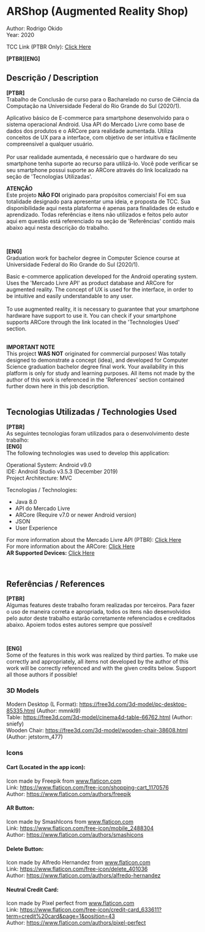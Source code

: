 # ARShop (Augmented Reality Shop)

Author: Rodrigo Okido <br/>
Year: 2020 

TCC Link (PTBR Only): [Click Here](https://drive.google.com/file/d/1JOUuTKoIdpIsfyhb2gDSKotoYySoJfnh/view?usp=sharing)


**[PTBR][ENG]**

## Descrição / Description

**[PTBR]**  <br/>
Trabalho de Conclusão de curso para o Bacharelado no curso de Ciência da Computação na Universidade Federal do Rio Grande do Sul (2020/1).

Aplicativo básico de E-commerce para smartphone desenvolvido para o sistema operacional Android. Usa API do Mercado Livre como 
base de dados dos produtos e o ARCore para realidade aumentada. Utiliza conceitos de UX para a interface, com objetivo de ser intuitiva 
e fácilmente compreensivel a qualquer usuário. 
<br/>
<br/>
Por usar realidade aumentada, é necessário que o hardware do seu smartphone tenha suporte ao recurso para utilizá-lo. Você pode verificar se seu smartphone possui suporte ao ARCore através do link localizado na seção de 'Tecnologias Utilizadas'.
<br/>
 
**ATENÇÃO** <br/>
Este projeto **NÃO FOI** originado para propósitos comerciais! Foi em sua totalidade designado para apresentar uma ideia, e proposta de TCC. Sua disponibilidade aqui nesta plataforma é apenas para finalidades de estudo e aprendizado. Todas referências e itens não utilizados e feitos pelo autor aqui em questão está referenciado na seção de 'Referências' contido mais abaixo aqui nesta descrição do trabalho.

<br/>

**[ENG]**  <br/>
Graduation work for bachelor degree in Computer Science course at Universidade Federal do Rio Grande do Sul (2020/1).  

Basic e-commerce application developed for the Android operating system. Uses the 'Mercado Livre API' as
product database and ARCore for augmented reality. The concept of UX is used for the interface, in order to be intuitive
and easily understandable to any user.
<br/>
<br/>
To use augmented reality, it is necessary to guarantee that your smartphone hardware have support to use it. You can check if your smartphone supports ARCore through the link located in the 'Technologies Used' section.
<br/>
<br/>

**IMPORTANT NOTE** <br/>
This project **WAS NOT** originated for commercial purposes! Was totally designed to demonstrate a concept (idea), and developed for Computer Science graduation bachelor degree final work. Your availability in this platform is only for study and learning purposes. All items not made by the author of this work is referenced in the 'References' section contained further down here in this job description.
<br/>
<br/>

## Tecnologias Utilizadas / Technologies Used

**[PTBR]**  <br/> 
As seguintes tecnologias foram utilizados para o desenvolvimento deste trabalho: <br/>
**[ENG]**  <br/>
The following technologies was used to develop this application:

Operational System: Android v9.0 <br/>
IDE: Android Studio v3.5.3 (December 2019) <br/>
Project Architecture: MVC


Tecnologias / Technologies:
- Java 8.0
- API do Mercado Livre
- ARCore (Require v7.0 or newer Android version)
- JSON
- User Experience


For more information about the Mercado Livre API (PTBR): [Click Here](https://developers.mercadolivre.com.br/pt_br/api-docs-pt-br) <br/>
For more information about the ARCore: [Click Here](https://developers.google.com/ar/develop) <br/>
**AR Supported Devices:** [Click Here](https://developers.google.com/ar/discover/supported-devices)


<br/>

## Referências / References


**[PTBR]**  <br/> 
Algumas features deste trabalho foram realizadas por terceiros. Para fazer o uso de maneira correta e apropriada, todos os itens não
desenvolvidos pelo autor deste trabalho estarão corretamente referenciados e creditados abaixo. Apoiem todos estes autores sempre que possível!

<br/>

**[ENG]**  <br/>
Some of the features in this work was realized by third parties. To make use correctly and appropriately, all items not developed by the author 
of this work will be correctly referenced and with the given credits below. Support all those authors if possible!

### 3D Models
Modern Desktop (L Format): https://free3d.com/3d-model/pc-desktop-85335.html (Author: mmnkl9) <br/>
Table: https://free3d.com/3d-model/cinema4d-table-66762.html (Author: sniefy) <br/>
Wooden Chair: https://free3d.com/3d-model/wooden-chair-38608.html (Author: jetstorm_477)

### Icons

#### Cart (Located in the app icon): <br/>
Icon made by Freepik from www.flaticon.com <br/>
Link: https://www.flaticon.com/free-icon/shopping-cart_1170576 <br/>
Author: https://www.flaticon.com/authors/freepik

#### AR Button: <br/>
Icon made by SmashIcons from www.flaticon.com <br/>
Link: https://www.flaticon.com/free-icon/mobile_2488304 <br/>
Author: https://www.flaticon.com/authors/smashicons
           
#### Delete Button: <br/>
Icon made by Alfredo Hernandez from www.flaticon.com <br/>
Link: https://www.flaticon.com/free-icon/delete_401036 <br/>
Author: https://www.flaticon.com/authors/alfredo-hernandez

#### Neutral Credit Card: <br/>
Icon made by Pixel perfect from www.flaticon.com <br/>
Link: https://www.flaticon.com/free-icon/credit-card_633611?term=credit%20card&page=1&position=43 <br/>
Author: https://www.flaticon.com/authors/pixel-perfect
